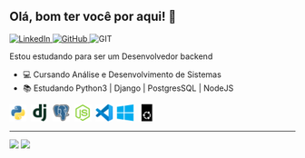 ## Olá, bom ter você por aqui! 👾

<div id="shields">
  <a href = "https://www.linkedin.com/in/henrique-stocco-machado-a80255245">
    <img src="https://img.shields.io/badge/LinkedIn-blue?style=for-the-badge&logo=linkedin&logoColor=white" alt="LinkedIn"/>
  </a>
   <a href = "https://github.com/HenriqueStocco">
    <img src="https://img.shields.io/badge/github-%23121011.svg?style=for-the-badge&logo=github&logoColor=white" alt="GitHub"/>
  </a>
    <img src="https://img.shields.io/badge/git-%23F05033.svg?style=for-the-badge&logo=git&logoColor=white" alt="GIT"/>
</div>

Estou estudando para ser um Desenvolvedor backend
- 💻 Cursando Análise e Desenvolvimento de Sistemas
- 📚 Estudando Python3 | Django | PostgresSQL | NodeJS

<div id="icons">
    <img src="https://raw.githubusercontent.com/devicons/devicon/master/icons/python/python-original.svg" title="Python3" alt="Python" width="30" height="30"/>&nbsp;
    <img src="https://raw.githubusercontent.com/devicons/devicon/master/icons/django/django-plain.svg" title="Django" alt="Django" width="30" height="30"/>&nbsp;
    <img src="https://raw.githubusercontent.com/devicons/devicon/master/icons/postgresql/postgresql-original.svg" title="PostgresSQL" alt="Postgres" width="30" height="30"/>&nbsp;
    <img src="https://raw.githubusercontent.com/devicons/devicon/master/icons/nodejs/nodejs-plain.svg" title="NodeJS" alt="Node" width="30" height="30"/>&nbsp;
    <img src="https://raw.githubusercontent.com/devicons/devicon/master/icons/vscode/vscode-original.svg" title="VSCode" alt="vscode" width="30" height="30"/>&nbsp;
    <img src="https://raw.githubusercontent.com/devicons/devicon/master/icons/windows8/windows8-original.svg" title="WindowsOS" alt="W10" width="30" height="30"/>&nbsp;
    <img src="https://raw.githubusercontent.com/devicons/devicon/master/icons/ubuntu/ubuntu-plain.svg" title="Ubunto" alt="Ubunto" width="30" height="30"/>&nbsp;
</div>

___

<div align = "left">
<img height = "180em" src="https://github-readme-stats.vercel.app/api/top-langs/?username=HenriqueStocco&show_icons=true&theme=radical&count_private=true"/>
<img height = "180em" src="https://github-readme-stats.vercel.app/api?username=HenriqueStocco&show_icons=true&show_icons=true&theme=radical&count_private=true" />
</div>
